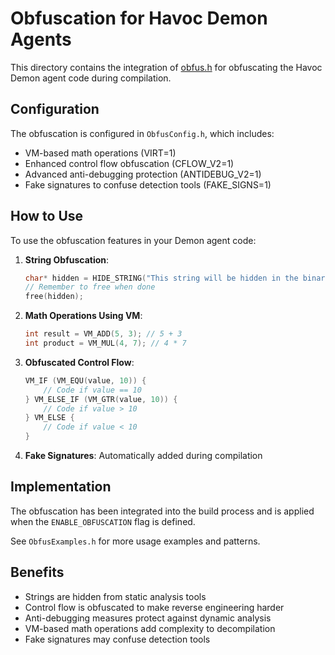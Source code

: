 # Obfuscation for Havoc Demon Agents

This directory contains the integration of [obfus.h](https://github.com/DosX-dev/obfus.h) for obfuscating the Havoc Demon agent code during compilation.

## Configuration

The obfuscation is configured in `ObfusConfig.h`, which includes:

- VM-based math operations (VIRT=1)
- Enhanced control flow obfuscation (CFLOW_V2=1)
- Advanced anti-debugging protection (ANTIDEBUG_V2=1)
- Fake signatures to confuse detection tools (FAKE_SIGNS=1)

## How to Use

To use the obfuscation features in your Demon agent code:

1. **String Obfuscation**: 
   ```c
   char* hidden = HIDE_STRING("This string will be hidden in the binary");
   // Remember to free when done
   free(hidden);
   ```

2. **Math Operations Using VM**:
   ```c
   int result = VM_ADD(5, 3); // 5 + 3
   int product = VM_MUL(4, 7); // 4 * 7
   ```

3. **Obfuscated Control Flow**:
   ```c
   VM_IF (VM_EQU(value, 10)) {
       // Code if value == 10
   } VM_ELSE_IF (VM_GTR(value, 10)) {
       // Code if value > 10
   } VM_ELSE {
       // Code if value < 10
   }
   ```

4. **Fake Signatures**: Automatically added during compilation

## Implementation

The obfuscation has been integrated into the build process and is applied when the `ENABLE_OBFUSCATION` flag is defined.

See `ObfusExamples.h` for more usage examples and patterns.

## Benefits

- Strings are hidden from static analysis tools
- Control flow is obfuscated to make reverse engineering harder
- Anti-debugging measures protect against dynamic analysis
- VM-based math operations add complexity to decompilation
- Fake signatures may confuse detection tools 